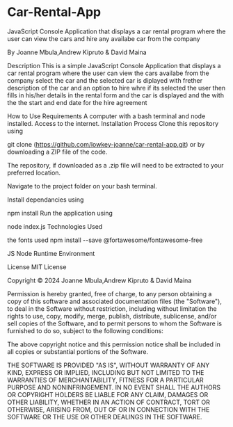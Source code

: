 # Car-Rental-App

JavaScript Console Application that displays a car rental program where the user can view the cars and hire any availabe car from the company

By Joanne Mbula,Andrew Kipruto & David Maina

Description
This is a simple JavaScript Console Application that displays a car rental program where the user can view the cars availabe from the company select the car and the selected car is diplayed with frether description of the car and an option to hire whre if its selected the user then fills in his/her details in the rental form and the car is displayed and the with the the start and end date for the hire agreement

How to Use
Requirements
A computer with a bash terminal and node installed.
Access to the internet.
Installation Process
Clone this repository using

  git clone (<https://github.com/lowkey-joanne/car-rental-app.git>)
or by downloading a ZIP file of the code.

The repository, if downloaded as a .zip file will need to be extracted to your preferred location.

Navigate to the project folder on your bash terminal.

Install dependancies using

  npm install
Run the application using

  node index.js
Technologies Used

the fonts used
npm install --save @fortawesome/fontawesome-free

JS
Node Runtime Environment

License
MIT License

Copyright © 2024 Joanne Mbula,Andrew Kipruto & David Maina

Permission is hereby granted, free of charge, to any person obtaining a copy of this software and associated documentation files (the "Software"), to deal in the Software without restriction, including without limitation the rights to use, copy, modify, merge, publish, distribute, sublicense, and/or sell copies of the Software, and to permit persons to whom the Software is furnished to do so, subject to the following conditions:

The above copyright notice and this permission notice shall be included in all copies or substantial portions of the Software.

THE SOFTWARE IS PROVIDED "AS IS", WITHOUT WARRANTY OF ANY KIND, EXPRESS OR IMPLIED, INCLUDING BUT NOT LIMITED TO THE WARRANTIES OF MERCHANTABILITY, FITNESS FOR A PARTICULAR PURPOSE AND NONINFRINGEMENT. IN NO EVENT SHALL THE AUTHORS OR COPYRIGHT HOLDERS BE LIABLE FOR ANY CLAIM, DAMAGES OR OTHER LIABILITY, WHETHER IN AN ACTION OF CONTRACT, TORT OR OTHERWISE, ARISING FROM, OUT OF OR IN CONNECTION WITH THE SOFTWARE OR THE USE OR OTHER DEALINGS IN THE SOFTWARE.
